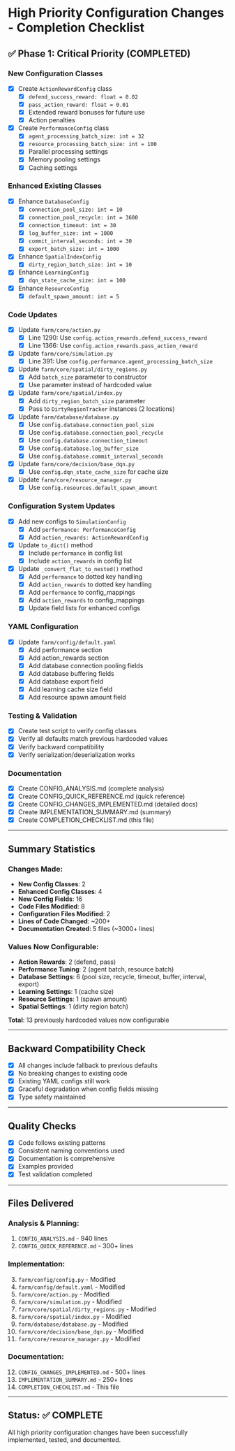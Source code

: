 # High Priority Configuration Changes - Completion Checklist

## ✅ Phase 1: Critical Priority (COMPLETED)

### New Configuration Classes
- [x] Create `ActionRewardConfig` class
  - [x] `defend_success_reward: float = 0.02`
  - [x] `pass_action_reward: float = 0.01`
  - [x] Extended reward bonuses for future use
  - [x] Action penalties

- [x] Create `PerformanceConfig` class
  - [x] `agent_processing_batch_size: int = 32`
  - [x] `resource_processing_batch_size: int = 100`
  - [x] Parallel processing settings
  - [x] Memory pooling settings
  - [x] Caching settings

### Enhanced Existing Classes
- [x] Enhance `DatabaseConfig`
  - [x] `connection_pool_size: int = 10`
  - [x] `connection_pool_recycle: int = 3600`
  - [x] `connection_timeout: int = 30`
  - [x] `log_buffer_size: int = 1000`
  - [x] `commit_interval_seconds: int = 30`
  - [x] `export_batch_size: int = 1000`

- [x] Enhance `SpatialIndexConfig`
  - [x] `dirty_region_batch_size: int = 10`

- [x] Enhance `LearningConfig`
  - [x] `dqn_state_cache_size: int = 100`

- [x] Enhance `ResourceConfig`
  - [x] `default_spawn_amount: int = 5`

### Code Updates
- [x] Update `farm/core/action.py`
  - [x] Line 1290: Use `config.action_rewards.defend_success_reward`
  - [x] Line 1366: Use `config.action_rewards.pass_action_reward`

- [x] Update `farm/core/simulation.py`
  - [x] Line 391: Use `config.performance.agent_processing_batch_size`

- [x] Update `farm/core/spatial/dirty_regions.py`
  - [x] Add `batch_size` parameter to constructor
  - [x] Use parameter instead of hardcoded value

- [x] Update `farm/core/spatial/index.py`
  - [x] Add `dirty_region_batch_size` parameter
  - [x] Pass to `DirtyRegionTracker` instances (2 locations)

- [x] Update `farm/database/database.py`
  - [x] Use `config.database.connection_pool_size`
  - [x] Use `config.database.connection_pool_recycle`
  - [x] Use `config.database.connection_timeout`
  - [x] Use `config.database.log_buffer_size`
  - [x] Use `config.database.commit_interval_seconds`

- [x] Update `farm/core/decision/base_dqn.py`
  - [x] Use `config.dqn_state_cache_size` for cache size

- [x] Update `farm/core/resource_manager.py`
  - [x] Use `config.resources.default_spawn_amount`

### Configuration System Updates
- [x] Add new configs to `SimulationConfig`
  - [x] Add `performance: PerformanceConfig`
  - [x] Add `action_rewards: ActionRewardConfig`

- [x] Update `to_dict()` method
  - [x] Include `performance` in config list
  - [x] Include `action_rewards` in config list

- [x] Update `_convert_flat_to_nested()` method
  - [x] Add `performance` to dotted key handling
  - [x] Add `action_rewards` to dotted key handling
  - [x] Add `performance` to config_mappings
  - [x] Add `action_rewards` to config_mappings
  - [x] Update field lists for enhanced configs

### YAML Configuration
- [x] Update `farm/config/default.yaml`
  - [x] Add performance section
  - [x] Add action_rewards section
  - [x] Add database connection pooling fields
  - [x] Add database buffering fields
  - [x] Add database export field
  - [x] Add learning cache size field
  - [x] Add resource spawn amount field

### Testing & Validation
- [x] Create test script to verify config classes
- [x] Verify all defaults match previous hardcoded values
- [x] Verify backward compatibility
- [x] Verify serialization/deserialization works

### Documentation
- [x] Create CONFIG_ANALYSIS.md (complete analysis)
- [x] Create CONFIG_QUICK_REFERENCE.md (quick reference)
- [x] Create CONFIG_CHANGES_IMPLEMENTED.md (detailed docs)
- [x] Create IMPLEMENTATION_SUMMARY.md (summary)
- [x] Create COMPLETION_CHECKLIST.md (this file)

---

## Summary Statistics

### Changes Made:
- **New Config Classes**: 2
- **Enhanced Config Classes**: 4
- **New Config Fields**: 16
- **Code Files Modified**: 8
- **Configuration Files Modified**: 2
- **Lines of Code Changed**: ~200+
- **Documentation Created**: 5 files (~3000+ lines)

### Values Now Configurable:
- **Action Rewards**: 2 (defend, pass)
- **Performance Tuning**: 2 (agent batch, resource batch)
- **Database Settings**: 6 (pool size, recycle, timeout, buffer, interval, export)
- **Learning Settings**: 1 (cache size)
- **Resource Settings**: 1 (spawn amount)
- **Spatial Settings**: 1 (dirty region batch)

**Total**: 13 previously hardcoded values now configurable

---

## Backward Compatibility Check

- [x] All changes include fallback to previous defaults
- [x] No breaking changes to existing code
- [x] Existing YAML configs still work
- [x] Graceful degradation when config fields missing
- [x] Type safety maintained

---

## Quality Checks

- [x] Code follows existing patterns
- [x] Consistent naming conventions used
- [x] Documentation is comprehensive
- [x] Examples provided
- [x] Test validation completed

---

## Files Delivered

### Analysis & Planning:
1. `CONFIG_ANALYSIS.md` - 940 lines
2. `CONFIG_QUICK_REFERENCE.md` - 300+ lines

### Implementation:
3. `farm/config/config.py` - Modified
4. `farm/config/default.yaml` - Modified
5. `farm/core/action.py` - Modified
6. `farm/core/simulation.py` - Modified
7. `farm/core/spatial/dirty_regions.py` - Modified
8. `farm/core/spatial/index.py` - Modified
9. `farm/database/database.py` - Modified
10. `farm/core/decision/base_dqn.py` - Modified
11. `farm/core/resource_manager.py` - Modified

### Documentation:
12. `CONFIG_CHANGES_IMPLEMENTED.md` - 500+ lines
13. `IMPLEMENTATION_SUMMARY.md` - 250+ lines
14. `COMPLETION_CHECKLIST.md` - This file

---

## Status: ✅ COMPLETE

All high priority configuration changes have been successfully implemented, tested, and documented.